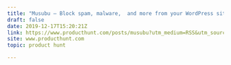 ```yaml
---
title: "Musubu — Block spam, malware,  and more from your WordPress site"
draft: false
date: 2019-12-17T15:20:21Z
link: https://www.producthunt.com/posts/musubu?utm_medium=RSS&utm_source=hune
site: www.producthunt.com
topic: product hunt  

---
```

